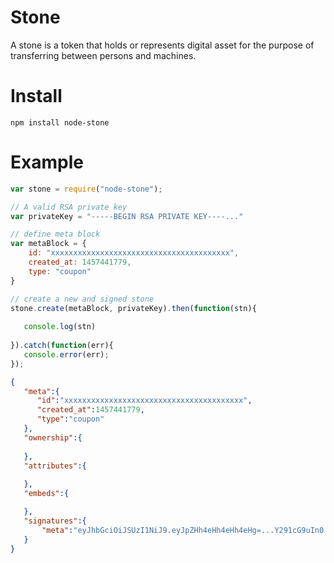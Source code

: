 # Stone

A stone is a token that holds or represents digital asset for the purpose of transferring between persons and machines.


# Install
```
npm install node-stone
```


# Example

```javascript
var stone = require("node-stone");

// A valid RSA private key
var privateKey = "-----BEGIN RSA PRIVATE KEY----..."

// define meta block
var metaBlock = {
	id: "xxxxxxxxxxxxxxxxxxxxxxxxxxxxxxxxxxxxxxxx",
	created_at: 1457441779,
	type: "coupon"
}

// create a new and signed stone
stone.create(metaBlock, privateKey).then(function(stn){
   
   console.log(stn)
   
}).catch(function(err){
   console.error(err);
});
```

```json
{  
   "meta":{  
      "id":"xxxxxxxxxxxxxxxxxxxxxxxxxxxxxxxxxxxxxxxx",
      "created_at":1457441779,
      "type":"coupon"
   },
   "ownership":{  
   
   },
   "attributes":{  
   
   },
   "embeds":{  

   },
   "signatures":{     
       "meta":"eyJhbGciOiJSUzI1NiJ9.eyJpZHh4eHh4eHh4eHg=...Y291cG9uIn0.niwd6eB=...KUyEHHwg"
   }
}
```
